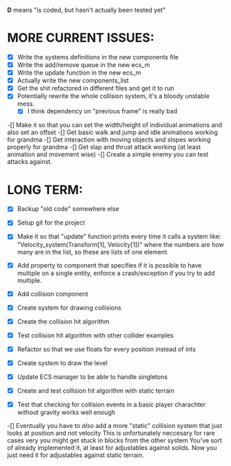 **D** means "is coded, but hasn't actually been tested yet"

# MORE CURRENT ISSUES:
-[x] Write the systems definitions in the new components file
-[x] Write the add/remove queue in the new ecs_m
-[x] Write the update function in the new ecs_m
-[x] Actually write the new components_list
-[x] Get the shit refactored in different files and get it to run 
-[x] Potentially rewrite the whole collision system, it's a bloody unstable mess.
    -[x] I think dependency on "previous frame" is really bad 

-[] Make it so that you can set the width/height of individual animations and also set an offset
-[] Get basic walk and jump and idle animations working for grandma
-[] Get interaction with moving objects and slopes working properly for grandma 
-[] Get slap and thrust attack working (at least animation and movement wise)
-[] Create a simple enemy you can test attacks against. 

# LONG TERM:
-[x] Backup "old code" somewhere else
-[x] Setup git for the project
-[X] Make it so that "update" function prints every time it calls a system like:
"Velocity_system(Transform[1], Velocity[1])"
where the numbers are how many are in the list, so these are lists of one element.
-[X] Add property to component that specifies if it is possible to have multiple on a single entity, enforce a crash/exception if you try to add multiple.

-[x] Add collision component
-[X] Create system for drawing collisions
-[X] Create the collision hit algorithm
-[X] Test collision hit algorithm with other collider examples

-[x] Refactor so that we use floats for every position instead of ints

-[X] Create system to draw the level

-[X] Update ECS manager to be able to handle singletons
-[X] Create and test collision hit algorithm with static terrain
-[X] Test that checking for collision events in a basic player charachter without gravity works well enough

-[] Eventually you have to *also* add a more "static" collision system that just looks at position and not velocity
    This is unfortunately neccesary for rare cases very you might get stuck in blocks from the other system
    You've sort of already implemented it, at least for adjustables against solids. Now you just need it for adjustables against static terrain. 